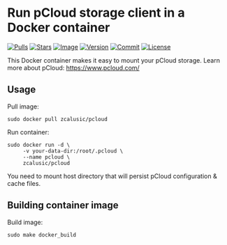 # Run pCloud storage client in a Docker container

[![Pulls](https://img.shields.io/docker/pulls/zcalusic/pcloud.svg)](https://hub.docker.com/r/zcalusic/pcloud/)
[![Stars](https://img.shields.io/docker/stars/zcalusic/pcloud.svg)](https://hub.docker.com/r/zcalusic/pcloud/)
[![Image](https://images.microbadger.com/badges/image/zcalusic/pcloud.svg)](https://microbadger.com/images/zcalusic/pcloud/)
[![Version](https://images.microbadger.com/badges/version/zcalusic/pcloud.svg)](https://microbadger.com/images/zcalusic/pcloud/)
[![Commit](https://images.microbadger.com/badges/commit/zcalusic/pcloud.svg)](https://microbadger.com/images/zcalusic/pcloud/)
[![License](https://images.microbadger.com/badges/license/zcalusic/pcloud.svg)](https://microbadger.com/images/zcalusic/pcloud/)

This Docker container makes it easy to mount your pCloud storage.  Learn more about pCloud: <https://www.pcloud.com/>

## Usage

Pull image:

```
sudo docker pull zcalusic/pcloud
```

Run container:

```
sudo docker run -d \
     -v your-data-dir:/root/.pcloud \
     --name pcloud \
     zcalusic/pcloud
```

You need to mount host directory that will persist pCloud configuration & cache files.

## Building container image

Build image:

```
sudo make docker_build
```
